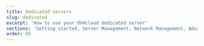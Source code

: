 ```yaml
---
title: Dedicated servers
slug: dedicated
excerpt: 'How to use your OVHcloud dedicated server'
sections: 'Getting started, Server Management, Network Management, Advanced use, Diagnostic and rescue mode, Storage'
order: 03
---
```

